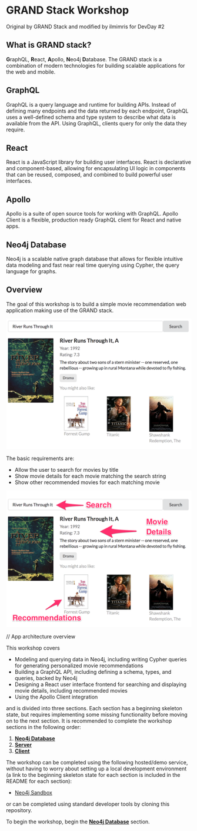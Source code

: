 # GRAND Stack Workshop
Original by GRAND Stack and modified by ilmimris for DevDay #2

## What is GRAND stack?

**G**raphQL, **R**eact, **A**pollo, **N**eo4j **D**atabase. The GRAND stack is a combination of modern technologies for building scalable applications for the web and mobile.

## **G**raphQL

GraphQL is a query language and runtime for building APIs. Instead of defining many endpoints and the data returned by each endpoint, GraphQL uses a well-defined schema and type system to describe what data is available from the API. Using GraphQL, clients query for only the data they require.

## **R**eact

React is a JavaScript library for building user interfaces. React is declarative and component-based, allowing for encapsulating UI logic in components that can be reused, composed, and combined to build powerful user interfaces.

## **A**pollo

Apollo is a suite of open source tools for working with GraphQL. Apollo Client is a flexible, production ready GraphQL client for React and native apps.

## **N**eo4j **D**atabase

Neo4j is a scalable native graph database that allows for flexible intuitive data modeling and fast near real time querying using Cypher, the query language for graphs.

## Overview

The goal of this workshop is to build a simple movie recommendation web application making use of the GRAND stack.

![](img/webappoverview.png)


The basic requirements are:

* Allow the user to search for movies by title
* Show movie details for each movie matching the search string
* Show other recommended movies for each matching movie

![](img/webappoverview-reqs.png)


// App architecture overview

This workshop covers

* Modeling and querying data in Neo4j, including writing Cypher queries for generating personalized movie recommendations
* Building a GraphQL API, including defining a schema, types, and queries, backed by Neo4j
* Designing a React user interface frontend for searching and displaying movie details, including recommended movies
* Using the Apollo Client integration

and is divided into three sections. Each section has a beginning skeleton state, but requires implementing some missing functionality before moving on to the next section. It is recommended to complete the workshop sections in the following order:

1. **[Neo4j Database](/neo4j-database)**
1. **[Server](/server)**
1. **[Client](/client)**

The workshop can be completed using the following hosted/demo service, without having to worry about setting up a local development environment (a link to the beginning skeleton state for each section is included in the README for each section):

* [Neo4j Sandbox](https://neo4j.com/sandbox-v2/)
<!-- * [Code Sandbox](https://codesandbox.io/) -->


 or can be completed using standard developer tools by cloning this repository.

To begin the workshop, begin the **[Neo4j Database](/neo4j-database)** section.